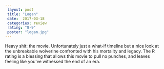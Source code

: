 ```yaml
---
 layout: post
 title: "Logan"
 date:  2017-03-18
 categories: review 
 rating: "8-9"
 poster: "logan.jpg"
---
```



Heavy shit: the movie. Unfortunately just a what-if timeline but a nice look at the unbreakable wolverine confronted with his mortality and legacy. The R rating is a blessing that allows this movie to pull no punches, and leaves feeling like you've witnessed the end of an era.